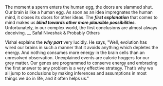 The moment a sperm enters the human egg, the doors are slammed shut. Our brain is like a human egg. As soon as an
idea impregnates the human mind, it closes its doors for other ideas. The _**first explanation**_ that comes to mind makes
us _**blind towards other more plausible possibilities**_. Unfortunately, in our complex world, the first conclusions are
almost always deceiving. __ Safal Niveshak & Probably Others

Vishal explains the _**why part**_ very lucidly. He says, "Well, evolution has wired our brains in such a manner that
it avoids anything which depletes the energy. And nothing consumes more energy in the brain cells than an
unresolved observation. Unexplained events are calorie hoggers for our grey matter. Our genes are programmed
to conserve energy and embracing the first answer to any problem is a very effective strategy. That’s why we all
jump to conclusions by making inferences and assumptions in most things we do in life, and it often helps us."
